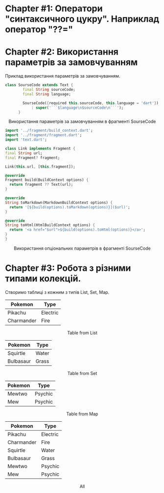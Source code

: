 # Chapter #1: Оператори "синтаксичного цукру". Наприклад оператор "??="

# Chapter #2: Використання параметрів за замовчуванням

Приклад використання параметрів за замовчуванням.

```dart
class SourseCode extends Text {
        final String sourceCode;
        final String language;

        SourseCode({required this.sourceCode, this.language = 'dart'})
            : super('```$language\n$sourceCode\n```');
      }

```

<center>

Використання параметрів за замовчуванням в фрагменті SourseCode

</center>

```dart
import '../fragment/build_context.dart';
import '../fragment/fragment.dart';
import 'text.dart';

class Link implements Fragment {
final String url;
final Fragment? fragment;

Link(this.url, [this.fragment]);

@override
Fragment build(BuildContext options) {
  return fragment ?? Text(url);
}

@override
String toMarkdown(MarkdownBuildContext options) {
  return '[${build(options).toMarkdown(options)}]($url)';
}

@override
String toHtml(HtmlBuildContext options) {
  return '<a href="$url">${build(options).toHtml(options)}</a>';
}
}

```

<center>

Використання опціональних параметрів в фрагменті SourseCode

</center>

# Chapter #3: Робота з різними типами колекцій.

Створимо таблиці з кожним з типів List, Set, Map.

<center>

Pokemon | Type
--- | ---
Pikachu | Electric
Charmander | Fire

<center>

Table from List

</center>

Pokemon | Type
--- | ---
Squirtle | Water
Bulbasaur | Grass

<center>

Table from Set

</center>

Pokemon | Type
--- | ---
Mewtwo | Psychic
Mew | Psychic

<center>

Table from Map

</center>

Pokemon | Type
--- | ---
Pikachu | Electric
Charmander | Fire
Squirtle | Water
Bulbasaur | Grass
Mewtwo | Psychic
Mew | Psychic

<center>

All

</center>

</center>
